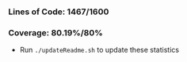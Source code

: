 ### Lines of Code: 1467/1600

### Coverage: 80.19%/80%

- Run `./updateReadme.sh` to update these statistics
